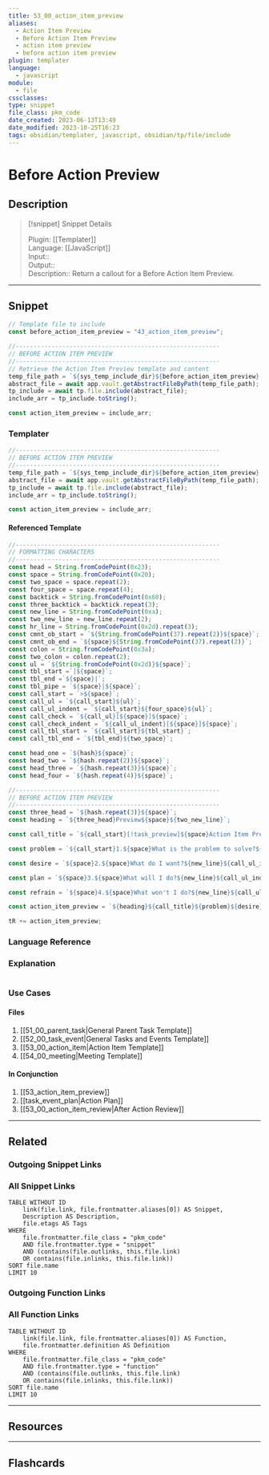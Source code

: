 ```yaml
---
title: 53_00_action_item_preview
aliases:
  - Action Item Preview
  - Before Action Item Preview
  - action item preview
  - before action item preview
plugin: templater
language:
  - javascript
module:
  - file
cssclasses:
type: snippet
file_class: pkm_code
date_created: 2023-06-13T13:49
date_modified: 2023-10-25T16:23
tags: obsidian/templater, javascript, obsidian/tp/file/include
---
```

# Before Action Preview

## Description

> [!snippet] Snippet Details
>  
> Plugin: [[Templater]]  
> Language: [[JavaScript]]  
> Input::  
> Output::  
> Description:: Return a callout for a Before Action Item Preview.

---

## Snippet

<!-- Add the full code including explanatory comments  -->

```javascript
// Template file to include
const before_action_item_preview = "43_action_item_preview";

//---------------------------------------------------------  
// BEFORE ACTION ITEM PREVIEW
//---------------------------------------------------------
// Retrieve the Action Item Preview template and content
temp_file_path = `${sys_temp_include_dir}${before_action_item_preview}.md`;
abstract_file = await app.vault.getAbstractFileByPath(temp_file_path);
tp_include = await tp.file.include(abstract_file);
include_arr = tp_include.toString();

const action_item_preview = include_arr;
```

### Templater

<!-- Add the full code excluding explanatory comments  -->

```javascript
//---------------------------------------------------------  
// BEFORE ACTION ITEM PREVIEW
//---------------------------------------------------------
temp_file_path = `${sys_temp_include_dir}${before_action_item_preview}.md`;
abstract_file = await app.vault.getAbstractFileByPath(temp_file_path);
tp_include = await tp.file.include(abstract_file);
include_arr = tp_include.toString();

const action_item_preview = include_arr;
```

#### Referenced Template

<!-- If applicable, add the referenced template  -->

```javascript
//---------------------------------------------------------
// FORMATTING CHARACTERS
//---------------------------------------------------------
const head = String.fromCodePoint(0x23);
const space = String.fromCodePoint(0x20);
const two_space = space.repeat(2);
const four_space = space.repeat(4);
const backtick = String.fromCodePoint(0x60);
const three_backtick = backtick.repeat(3);
const new_line = String.fromCodePoint(0xa);
const two_new_line = new_line.repeat(2);
const hr_line = String.fromCodePoint(0x2d).repeat(3);
const cmnt_ob_start = `${String.fromCodePoint(37).repeat(2)}${space}`;
const cmnt_ob_end = `${space}${String.fromCodePoint(37).repeat(2)}`;
const colon = String.fromCodePoint(0x3a);
const two_colon = colon.repeat(2);
const ul = `${String.fromCodePoint(0x2d)}${space}`;
const tbl_start =`|${space}`;
const tbl_end =`${space}|`;
const tbl_pipe = `${space}|${space}`;
const call_start = `>${space}`;
const call_ul = `${call_start}${ul}`;
const call_ul_indent = `${call_start}${four_space}${ul}`;
const call_check = `${call_ul}[${space}]${space}`;
const call_check_indent = `${call_ul_indent}[${space}]${space}`;
const call_tbl_start = `${call_start}${tbl_start}`;
const call_tbl_end = `${tbl_end}${two_space}`;

const head_one = `${hash}${space}`;
const head_two = `${hash.repeat(2)}${space}`;
const head_three = `${hash.repeat(3)}${space}`;
const head_four = `${hash.repeat(4)}${space}`;

//---------------------------------------------------------  
// BEFORE ACTION ITEM PREVIEW
//--------------------------------------------------------- 
const three_head = `${hash.repeat(3)}${space}`;
const heading = `${three_head}Preview${space}${two_new_line}`;

const call_title = `${call_start}[!task_preview]${space}Action Item Preview${new_line}${call_start}${new_line}`;

const problem = `${call_start}1.${space}What is the problem to solve?${new_line}${call_ul_indent}**Problem**::${new_line}${call_start}${new_line}`;

const desire = `${space}2.${space}What do I want?${new_line}${call_ul_indent}**Desire**::${new_line}${call_start}${new_line}`;

const plan = `${space}3.${space}What will I do?${new_line}${call_ul_indent}**Plan**::${new_line}${call_start}${new_line}`;

const refrain = `${space}4.${space}What won't I do?${new_line}${call_ul_indent}**Refrain**::`;

const action_item_preview = `${heading}${call_title}${problem}${desire}${plan}${refrain}`;

tR += action_item_preview;
```

### Language Reference

<!-- Recreate the code with links to files  -->

### Explanation

```javascript

```

### Use Cases

#### Files

<!-- Files containing the snippet  -->

1. [[51_00_parent_task|General Parent Task Template]]
2. [[52_00_task_event|General Tasks and Events Template]]
3. [[53_00_action_item|Action Item Template]]
4. [[54_00_meeting|Meeting Template]]

#### In Conjunction

<!-- Snippets used together with this snippet  -->

1. [[53_action_item_preview]]
2. [[task_event_plan|Action Plan]]
3. [[53_00_action_item_review|After Action Review]]

---

## Related

### Outgoing Snippet Links

<!-- Link related snippet here -->

### All Snippet Links

<!-- Query limit 10  -->

```dataview
TABLE WITHOUT ID
	link(file.link, file.frontmatter.aliases[0]) AS Snippet,
	Description AS Description,
	file.etags AS Tags
WHERE 
	file.frontmatter.file_class = "pkm_code"
	AND file.frontmatter.type = "snippet"
	AND (contains(file.outlinks, this.file.link)
	OR contains(file.inlinks, this.file.link))
SORT file.name
LIMIT 10
```

### Outgoing Function Links

<!-- Link related functions here -->

### All Function Links

<!-- Query limit 10  -->

```dataview
TABLE WITHOUT ID
	link(file.link, file.frontmatter.aliases[0]) AS Function,
	file.frontmatter.definition AS Definition
WHERE 
	file.frontmatter.file_class = "pkm_code"
	AND file.frontmatter.type = "function"
	AND (contains(file.outlinks, this.file.link)
	OR contains(file.inlinks, this.file.link))
SORT file.name
LIMIT 10
```

---

## Resources

---

## Flashcards
